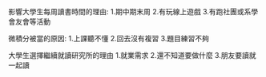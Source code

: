 影響大學生每周讀書時間的理由:
1.期中期末周
2.有玩線上遊戲
3.有跑社團或系學會友會等活動

微積分被當的原因:
1.上課聽不懂
2.回去沒有複習
3.題目練習不夠

大學生選擇繼續就讀研究所的理由
1.就業需求
2.還不知道要做什麼
3.朋友要讀就一起讀
